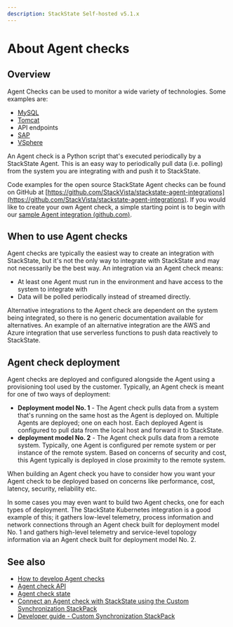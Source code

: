 ```yaml
---
description: StackState Self-hosted v5.1.x 
---
```


# About Agent checks

## Overview

Agent Checks can be used to monitor a wide variety of technologies. Some examples are:

* [MySQL](/stackpacks/integrations/mysql.md)
* [Tomcat](/stackpacks/integrations/apache-tomcat.md)
* API endpoints
* [SAP](/stackpacks/integrations/sap.md)
* [VSphere](/stackpacks/integrations/vsphere.md)

An Agent check is a Python script that's executed periodically by a StackState Agent. This is an easy way to periodically pull data \(i.e. polling\) from the system you are integrating with and push it to StackState.

Code examples for the open source StackState Agent checks can be found on GitHub at [https://github.com/StackVista/stackstate-agent-integrations](https://github.com/StackVista/stackstate-agent-integrations). If you would like to create your own Agent check, a simple starting point is to begin with our [sample Agent integration \(github.com\)](https://github.com/StackVista/stackstate-agent-integrations/tree/master/agent_integration_sample).

## When to use Agent checks

Agent checks are typically the easiest way to create an integration with StackState, but it's not the only way to integrate with StackState and may not necessarily be the best way. An integration via an Agent check means:

* At least one Agent must run in the environment and have access to the system to integrate with 
* Data will be polled periodically instead of streamed directly.

Alternative integrations to the Agent check are dependent on the system being integrated, so there is no generic documentation available for alternatives. An example of an alternative integration are the AWS and Azure integration that use serverless functions to push data reactively to StackState.

## Agent check deployment

Agent checks are deployed and configured alongside the Agent using a provisioning tool used by the customer. Typically, an Agent check is meant for one of two ways of deployment:

* **Deployment model No. 1** - The Agent check pulls data from a system that's running on the same host as the Agent is deployed on. Multiple Agents are deployed; one on each host. Each deployed Agent is configured to pull data from the local host and forward it to StackState.
* **deployment model No. 2** - The Agent check pulls data from a remote system. Typically, one Agent is configured per remote system or per instance of the remote system. Based on concerns of security and cost, this Agent typically is deployed in close proximity to the remote system.

When building an Agent check you have to consider how you want your Agent check to be deployed based on concerns like performance, cost, latency, security, reliability etc.

In some cases you may even want to build two Agent checks, one for each types of deployment. The StackState Kubernetes integration is a good example of this; it gathers low-level telemetry, process information and network connections through an Agent check built for deployment model No. 1 and gathers high-level telemetry and service-level topology information via an Agent check built for deployment model No. 2.

## See also

* [How to develop Agent checks](how_to_develop_agent_checks.md)
* [Agent check API](agent-check-api.md)
* [Agent check state](agent-check-state.md)
* [Connect an Agent check with StackState using the Custom Synchronization StackPack](connect_agent_check_with_stackstate.md)
* [Developer guide - Custom Synchronization StackPack](../custom_synchronization_stackpack/)

